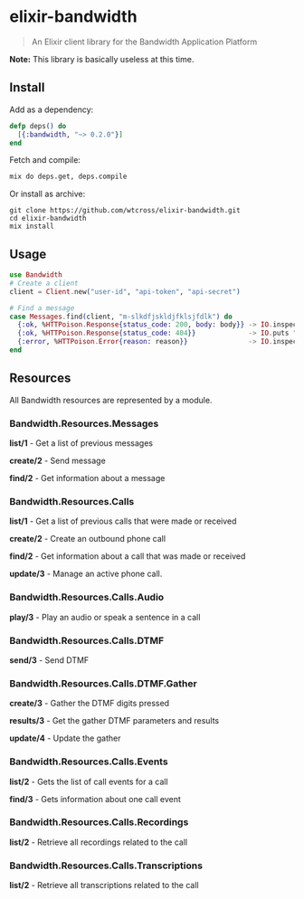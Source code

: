 elixir-bandwidth
================

> An Elixir client library for the Bandwidth Application Platform

**Note:** This library is basically useless at this time.

## Install
Add as a dependency:
```elixir
defp deps() do
  [{:bandwidth, "~> 0.2.0"}]
end
```
Fetch and compile:
```bash
mix do deps.get, deps.compile
```

Or install as archive:
```
git clone https://github.com/wtcross/elixir-bandwidth.git
cd elixir-bandwidth
mix install
```

## Usage
```elixir
use Bandwidth
# Create a client
client = Client.new("user-id", "api-token", "api-secret")

# Find a message
case Messages.find(client, "m-slkdfjskldjfklsjfdlk") do
  {:ok, %HTTPoison.Response{status_code: 200, body: body}} -> IO.inspect body
  {:ok, %HTTPoison.Response{status_code: 404}}             -> IO.puts "not found :("
  {:error, %HTTPoison.Error{reason: reason}}               -> IO.inspect reason
end
```

## Resources
All Bandwidth resources are represented by a module.

### Bandwidth.Resources.Messages
**list/1** - Get a list of previous messages

**create/2** - Send message

**find/2** - Get information about a message

### Bandwidth.Resources.Calls
**list/1** - Get a list of previous calls that were made or received

**create/2** - Create an outbound phone call

**find/2** - Get information about a call that was made or received

**update/3** - Manage an active phone call.

### Bandwidth.Resources.Calls.Audio
**play/3** - Play an audio or speak a sentence in a call

### Bandwidth.Resources.Calls.DTMF
**send/3** - Send DTMF

### Bandwidth.Resources.Calls.DTMF.Gather
**create/3** - Gather the DTMF digits pressed

**results/3** - Get the gather DTMF parameters and results

**update/4** - Update the gather

### Bandwidth.Resources.Calls.Events
**list/2** - Gets the list of call events for a call

**find/3** - Gets information about one call event

### Bandwidth.Resources.Calls.Recordings
**list/2** - Retrieve all recordings related to the call

### Bandwidth.Resources.Calls.Transcriptions
**list/2** - Retrieve all transcriptions related to the call
